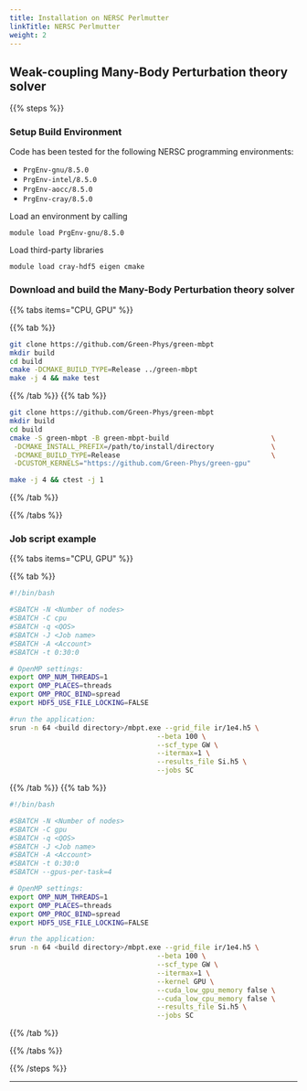 ```yaml
---
title: Installation on NERSC Perlmutter
linkTitle: NERSC Perlmutter
weight: 2
---
```



## Weak-coupling Many-Body Perturbation theory solver

{{% steps %}}

### Setup Build Environment

Code has been tested for the following NERSC programming environments:

   - `PrgEnv-gnu/8.5.0`
   - `PrgEnv-intel/8.5.0`
   - `PrgEnv-aocc/8.5.0`
   - `PrgEnv-cray/8.5.0`

Load an environment by calling

```Shell
module load PrgEnv-gnu/8.5.0
```

Load third-party libraries

```Shell
module load cray-hdf5 eigen cmake
```

### Download and build the Many-Body Perturbation theory solver


{{% tabs items="CPU, GPU" %}}

{{% tab %}}
  ```Bash Session
  git clone https://github.com/Green-Phys/green-mbpt
  mkdir build
  cd build
  cmake -DCMAKE_BUILD_TYPE=Release ../green-mbpt
  make -j 4 && make test
  ```

{{% /tab %}}
{{% tab %}}
  ```Bash Session
  git clone https://github.com/Green-Phys/green-mbpt
  mkdir build
  cd build
  cmake -S green-mbpt -B green-mbpt-build                         \
   -DCMAKE_INSTALL_PREFIX=/path/to/install/directory              \
   -DCMAKE_BUILD_TYPE=Release                                     \
   -DCUSTOM_KERNELS="https://github.com/Green-Phys/green-gpu"

  make -j 4 && ctest -j 1
  ```

{{% /tab %}}


{{% /tabs %}}


### Job script example

{{% tabs items="CPU, GPU" %}}

{{% tab %}}

  ```Bash Session
  #!/bin/bash

  #SBATCH -N <Number of nodes>
  #SBATCH -C cpu
  #SBATCH -q <QOS>
  #SBATCH -J <Job name>
  #SBATCH -A <Account>
  #SBATCH -t 0:30:0

  # OpenMP settings:
  export OMP_NUM_THREADS=1
  export OMP_PLACES=threads
  export OMP_PROC_BIND=spread
  export HDF5_USE_FILE_LOCKING=FALSE

  #run the application:
  srun -n 64 <build directory>/mbpt.exe --grid_file ir/1e4.h5 \
                                      --beta 100 \
                                      --scf_type GW \
                                      --itermax=1 \
                                      --results_file Si.h5 \
                                      --jobs SC
```

{{% /tab %}}
{{% tab %}}

  ```Bash Session
  #!/bin/bash

  #SBATCH -N <Number of nodes>
  #SBATCH -C gpu
  #SBATCH -q <QOS>
  #SBATCH -J <Job name>
  #SBATCH -A <Account>
  #SBATCH -t 0:30:0
  #SBATCH --gpus-per-task=4

  # OpenMP settings:
  export OMP_NUM_THREADS=1
  export OMP_PLACES=threads
  export OMP_PROC_BIND=spread
  export HDF5_USE_FILE_LOCKING=FALSE

  #run the application:
  srun -n 64 <build directory>/mbpt.exe --grid_file ir/1e4.h5 \
                                      --beta 100 \
                                      --scf_type GW \
                                      --itermax=1 \
                                      --kernel GPU \
                                      --cuda_low_gpu_memory false \
                                      --cuda_low_cpu_memory false \
                                      --results_file Si.h5 \
                                      --jobs SC
```

{{% /tab %}}


{{% /tabs %}}

{{% /steps %}}

***

